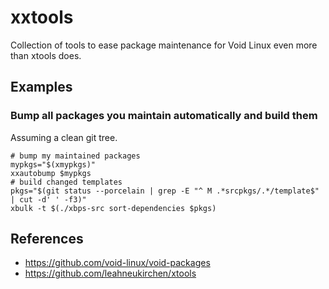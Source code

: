 # xxtools
Collection of tools to ease package maintenance for Void Linux even more than
xtools does.

## Examples
### Bump all packages you maintain automatically and build them
Assuming a clean git tree.

```
# bump my maintained packages
mypkgs="$(xmypkgs)"
xxautobump $mypkgs
# build changed templates
pkgs="$(git status --porcelain | grep -E "^ M .*srcpkgs/.*/template$" | cut -d' ' -f3)"
xbulk -t $(./xbps-src sort-dependencies $pkgs)
```

## References
* https://github.com/void-linux/void-packages
* https://github.com/leahneukirchen/xtools
